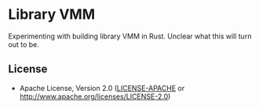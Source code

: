 # Library VMM

Experimenting with building library VMM in Rust. Unclear what this will turn out to be.

## License

 * Apache License, Version 2.0
   ([LICENSE-APACHE](LICENSE-APACHE) or http://www.apache.org/licenses/LICENSE-2.0)
